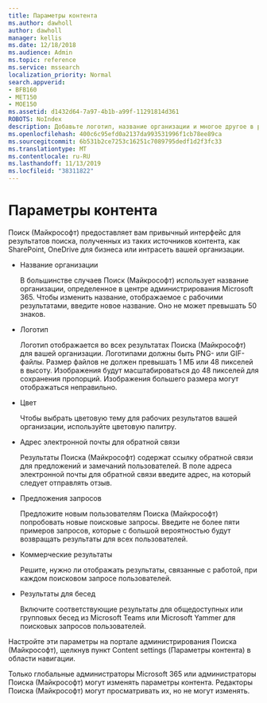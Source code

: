 ```yaml
---
title: Параметры контента
ms.author: dawholl
author: dawholl
manager: kellis
ms.date: 12/18/2018
ms.audience: Admin
ms.topic: reference
ms.service: mssearch
localization_priority: Normal
search.appverid:
- BFB160
- MET150
- MOE150
ms.assetid: d1432d64-7a97-4b1b-a99f-11291814d361
ROBOTS: NoIndex
description: Добавьте логотип, название организации и многое другое в результаты Поиска (Майкрософт), связанные с работой
ms.openlocfilehash: 400c6c95efd0a2137da993531996f1cb78ee89ca
ms.sourcegitcommit: 6b531b2ce7253c16251c7089795dedf1d2f3fc33
ms.translationtype: MT
ms.contentlocale: ru-RU
ms.lasthandoff: 11/13/2019
ms.locfileid: "38311822"
---
```

# <a name="content-settings"></a>Параметры контента

 
Поиск (Майкрософт) предоставляет вам привычный интерфейс для результатов поиска, полученных из таких источников контента, как SharePoint, OneDrive для бизнеса или интрасеть вашей организации.  
  
- Название организации
    
    В большинстве случаев Поиск (Майкрософт) использует название организации, определенное в центре администрирования Microsoft 365. Чтобы изменить название, отображаемое с рабочими результатами, введите новое название. Оно не может превышать 50 знаков.
    
- Логотип
    
    Логотип отображается во всех результатах Поиска (Майкрософт) для вашей организации. Логотипами должны быть PNG- или GIF-файлы. Размер файлов не должен превышать 1 МБ или 48 пикселей в высоту. Изображения будут масштабироваться до 48 пикселей для сохранения пропорций. Изображения большего размера могут отображаться неправильно.
    
- Цвет
    
    Чтобы выбрать цветовую тему для рабочих результатов вашей организации, используйте цветовую палитру.
    
- Адрес электронной почты для обратной связи 
    
    Результаты Поиска (Майкрософт) содержат ссылку обратной связи для предложений и замечаний пользователей. В поле адреса электронной почты для обратной связи введите адрес, на который следует отправлять отзыв.
    
- Предложения запросов
    
    Предложите новым пользователям Поиска (Майкрософт) попробовать новые поисковые запросы. Введите не более пяти примеров запросов, которые с большой вероятностью будут возвращать результаты для всех пользователей.
    
- Коммерческие результаты
    
    Решите, нужно ли отображать результаты, связанные с работой, при каждом поисковом запросе пользователей.
    
- Результаты для бесед
    
    Включите соответствующие результаты для общедоступных или групповых бесед из Microsoft Teams или Microsoft Yammer для поисковых запросов пользователей.
    
Настройте эти параметры на портале администрирования Поиска (Майкрософт), щелкнув пункт Content settings (Параметры контента) в области навигации.
  
Только глобальные администраторы Microsoft 365 или администраторы Поиска (Майкрософт) могут изменять параметры контента. Редакторы Поиска (Майкрософт) могут просматривать их, но не могут изменять.


